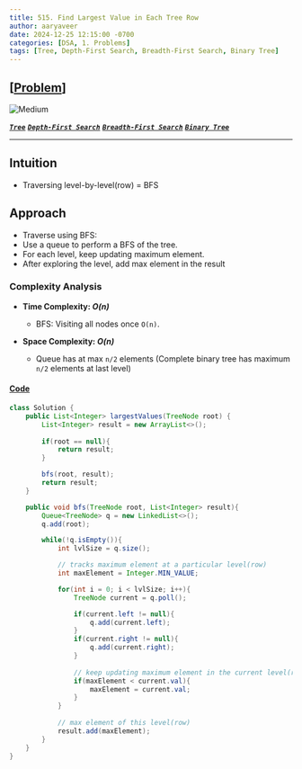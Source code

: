 ```yaml
---
title: 515. Find Largest Value in Each Tree Row
author: aaryaveer
date: 2024-12-25 12:15:00 -0700
categories: [DSA, 1. Problems]
tags: [Tree, Depth-First Search, Breadth-First Search, Binary Tree]
---
```


## [[Problem](https://leetcode.com/problems/find-largest-value-in-each-tree-row/description/)]

<!-- ![Easy](https://img.shields.io/badge/Easy-green?style=for-the-badge)  -->
![Medium](https://img.shields.io/badge/Medium-yellow?style=for-the-badge)  
<!-- ![Hard](https://img.shields.io/badge/Hard-red?style=for-the-badge) -->

[**_`Tree`_**](https://akr2803.github.io/tags/tree/) [**_`Depth-First Search`_**](https://akr2803.github.io/tags/depth-first-search/) [**_`Breadth-First Search`_**](https://akr2803.github.io/tags/breadth-first-search/) [**_`Binary Tree`_**](https://akr2803.github.io/tags/binary-tree/)

---

## Intuition
- Traversing level-by-level(row) = BFS

## Approach
- Traverse using BFS:
- Use a queue to perform a BFS of the tree.
- For each level, keep updating maximum element.
- After exploring the level, add max element in the result

### Complexity Analysis
- **Time Complexity: _O(n)_**
    - BFS: Visiting all nodes once `O(n)`.

- **Space Complexity: _O(n)_**
    - Queue has at max `n/2` elements (Complete binary tree has maximum `n/2` elements at last level)

#### [Code](https://github.com/AKR-2803/DSA-Declassified/blob/main/POTD-Leetcode/December/code/FindLargestValueInEachTreeRow.java)
```java
class Solution {
    public List<Integer> largestValues(TreeNode root) {
        List<Integer> result = new ArrayList<>();
        
        if(root == null){
            return result;
        }

        bfs(root, result);
        return result;
    }

    public void bfs(TreeNode root, List<Integer> result){
        Queue<TreeNode> q = new LinkedList<>();
        q.add(root);

        while(!q.isEmpty()){
            int lvlSize = q.size();

            // tracks maximum element at a particular level(row)
            int maxElement = Integer.MIN_VALUE;

            for(int i = 0; i < lvlSize; i++){
                TreeNode current = q.poll();

                if(current.left != null){
                    q.add(current.left);
                }
                if(current.right != null){
                    q.add(current.right);
                }
                
                // keep updating maximum element in the current level(row)
                if(maxElement < current.val){
                    maxElement = current.val;
                }
            }
            
            // max element of this level(row)
            result.add(maxElement);
        }
    }
}
```